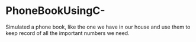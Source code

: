 # PhoneBookUsingC-
Simulated a phone book, like the one we have in our house and use them to keep record of all the important numbers we need.
